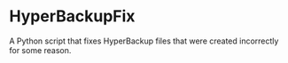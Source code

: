 # HyperBackupFix
A Python script that fixes HyperBackup files that were created incorrectly for some reason.
